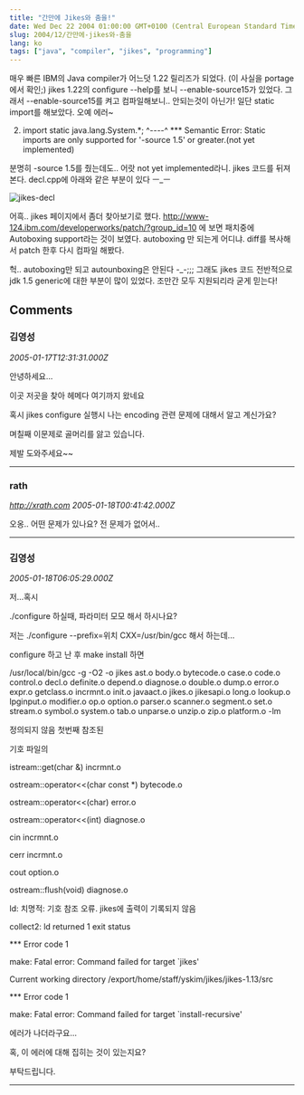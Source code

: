 ```yaml
---
title: "간만에 Jikes와 춤을!"
date: Wed Dec 22 2004 01:00:00 GMT+0100 (Central European Standard Time)
slug: 2004/12/간만에-jikes와-춤을
lang: ko
tags: ["java", "compiler", "jikes", "programming"]
---
```


매우 빠른 IBM의 Java compiler가 어느덧 1.22 릴리즈가 되었다. (이 사실을 portage에서 확인;)
jikes 1.22의 configure --help를 보니 --enable-source15가 있었다.
그래서 --enable-source15를 켜고 컴파일해보니.. 안되는것이 아닌가!
일단 static import를 해보았다. 
오예 에러~

  2. import static java.lang.System.*;
            ^----^
*** Semantic Error: Static imports are only supported for '-source 1.5' or greater.(not yet implemented)

분명히 -source 1.5를 줬는데도.. 어랏 not yet implemented라니. jikes 코드를 뒤져본다.
decl.cpp에 아래와 같은 부분이 있다 ㅡ_ㅡ

![jikes-decl](/blog/img/jikes-decl.png)

어흑.. jikes 페이지에서 좀더 찾아보기로 했다. 
http://www-124.ibm.com/developerworks/patch/?group_id=10 에 보면 패치중에
Autoboxing support라는 것이 보였다. autoboxing 만 되는게 어디냐. 
diff를 복사해서 patch 한후 다시 컴파일 해봤다.

헉.. autoboxing만 되고 autounboxing은 안된다 -_-;;;
그래도 jikes 코드 전반적으로 jdk 1.5 generic에 대한 부분이 많이 있었다.
조만간 모두 지원되리라 굳게 믿는다!

## Comments

### 김영성
*2005-01-17T12:31:31.000Z*

안녕하세요...

이곳 저곳을 찾아 헤메다 여기까지 왔네요

혹시 jikes configure 실행시 나는 encoding 관련 문제에 대해서 알고 계신가요?

며칠째 이문제로 골머리를 앓고 있습니다.

제발 도와주세요~~

---

### rath
*http://xrath.com*
*2005-01-18T00:41:42.000Z*

오옹.. 어떤 문제가 있나요? 전 문제가 없어서..

---

### 김영성
*2005-01-18T06:05:29.000Z*

저...혹시

./configure 하실때, 파라미터 모모 해서 하시나요?

저는 ./configure --prefix=위치 CXX=/usr/bin/gcc 해서 하는데...

configure 하고 난 후 make install 하면

/usr/local/bin/gcc  -g -O2   -o jikes  ast.o body.o bytecode.o  case.o code.o control.o decl.o  definite.o depend.o diagnose.o double.o  dump.o error.o expr.o getclass.o  incrmnt.o init.o javaact.o jikes.o  jikesapi.o long.o lookup.o lpginput.o  modifier.o op.o option.o parser.o  scanner.o segment.o set.o stream.o  symbol.o system.o tab.o unparse.o  unzip.o zip.o platform.o  -lm

정의되지 않음                   첫번째 참조된 

 기호                       파일의

istream::get(char &)                incrmnt.o

ostream::operator<<(char const *)   bytecode.o

ostream::operator<<(char)           error.o

ostream::operator<<(int)            diagnose.o

cin                                 incrmnt.o

cerr                                incrmnt.o

cout                                option.o

ostream::flush(void)                diagnose.o

ld: 치명적: 기호 참조 오류. jikes에 출력이 기록되지 않음

collect2: ld returned 1 exit status

*** Error code 1

make: Fatal error: Command failed for target `jikes'

Current working directory /export/home/staff/yskim/jikes/jikes-1.13/src

*** Error code 1

make: Fatal error: Command failed for target `install-recursive'

에러가 나더라구요...

혹, 이 에러에 대해 집히는 것이 있는지요?

부탁드립니다.

---
